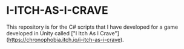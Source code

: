 # I-ITCH-AS-I-CRAVE
This repository is for the C# scripts that I have developed for a game developed in Unity called ["I Itch As I Crave"] (https://chronophobia.itch.io/i-itch-as-i-crave).
